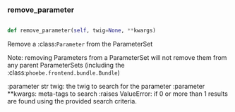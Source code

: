 ### remove\_parameter
```py

def remove_parameter(self, twig=None, **kwargs)

```



Remove a :class:`Parameter` from the ParameterSet

Note: removing Parameters from a ParameterSet will not remove
them from any parent ParameterSets
(including the :class:`phoebe.frontend.bundle.Bundle`)

:parameter str twig: the twig to search for the parameter
:parameter **kwargs: meta-tags to search
:raises ValueError: if 0 or more than 1 results are found using the
        provided search criteria.

